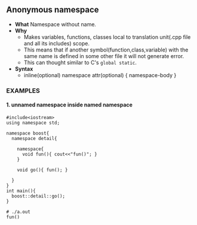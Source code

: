 ## Anonymous namespace
- **What** Namespace without name.
- **Why**
	- Makes variables, functions, classes local to translation unit(.cpp file and all its includes) scope.
	- This means that if another symbol(function,class,variable) with the same name is defined in some other file it will not generate error.
	- This can thought similar to C's `global static`.
- **Syntax**
	- inline(optional) namespace attr(optional) { namespace-body }
			
### EXAMPLES
#### 1. unnamed namespace inside named namespace
```
#include<iostream>
using namespace std;

namespace boost{
  namespace detail{

    namespace{
      void fun(){ cout<<"fun()"; }
    }

    void go(){ fun(); }

  }
}
int main(){
  boost::detail::go();
}

# ./a.out
fun()
```
